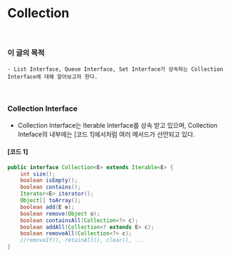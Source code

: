 # Collection
<br/>

### 이 글의 목적
    - List Interface, Queue Interface, Set Interface가 상속하는 Collection Interface에 대해 알아보고자 한다.
<br/>

### Collection Interface
- Collection Interface는 Iterable Interface를 상속 받고 있으며, Collection Inteface의 내부에는 [코드 1]에서처럼 여러 메서드가 선언되고 있다.

#### [코드 1]
```java
public interface Collection<E> extends Iterable<E> {
    int size();
    boolean isEmpty();
    boolean contains();
    Iterator<E> iterator();
    Object[] toArray();
    boolean add(E e);
    boolean remove(Object o);
    boolean containsAll(Collection<?> c);
    boolean addAll(Collection<? extends E> c);
    boolean removeAll(Collection<?> c);
    //removeIf(), retainAll(), clear(), ...
}
```
